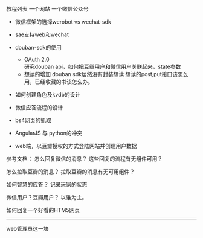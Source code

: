 教程列表
一个网站
一个微信公众号


- 微信框架的选择werobot vs wechat-sdk
- sae支持web和wechat
- douban-sdk的使用
  + OAuth 2.0  
  研究douban api，如何把豆瓣用户和微信用户关联起来，state参数
  + 想读的增加
  douban sdk居然没有封装想读
  想读的post,put接口该怎么用，已经收藏的书该怎么办。
- 如何创建角色及kvdb的设计
- 微信应答流程的设计

- bs4网页的抓取
- AngularJS 与 python的冲突
- web端，以豆瓣授权的方式登陆网站并创建用户数据


参考文档：
怎么回复微信的消息？
这些回复的流程有无组件可用？

怎么拉取豆瓣的消息？
拉取豆瓣的消息有无可用组件？

如何智慧的应答？
记录玩家的状态

微信用户？豆瓣用户？
以谁为主。

如何回复一个好看的HTM5网页

---------------------------
web管理员这一块





